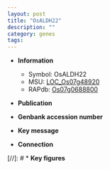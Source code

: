 ```yaml
---
layout: post
title: "OsALDH22"
description: ""
category: genes
tags: 
---
```


* **Information**  
    + Symbol: OsALDH22  
    + MSU: [LOC_Os07g48920](http://rice.uga.edu/cgi-bin/ORF_infopage.cgi?orf=LOC_Os07g48920)  
    + RAPdb: [Os07g0688800](http://rapdb.dna.affrc.go.jp/viewer/gbrowse_details/irgsp1?name=Os07g0688800)  

* **Publication**  

* **Genbank accession number**  

* **Key message**  

* **Connection**  

[//]: # * **Key figures**  


